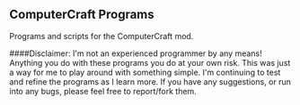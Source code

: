 ## ComputerCraft Programs
Programs and scripts for the ComputerCraft mod.

####Disclaimer:
I'm not an experienced programmer by any means! Anything you do with these programs you do at your own risk. This was just a way for me to play around with something simple. I'm continuing to test and refine the programs as I learn more. If you have any suggestions, or run into any bugs, please feel free to report/fork them.